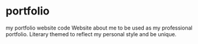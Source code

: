 # portfolio
my portfolio website code
Website about me to be used as my professional portfolio. 
Literary themed to reflect my personal style and be unique. 

